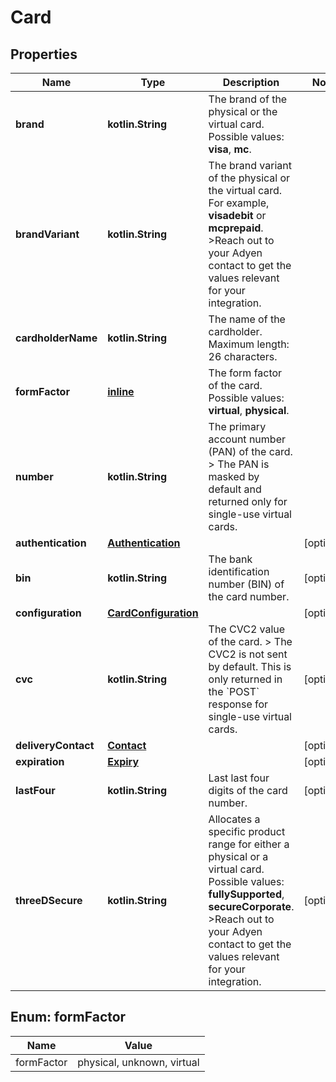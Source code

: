 
# Card

## Properties
Name | Type | Description | Notes
------------ | ------------- | ------------- | -------------
**brand** | **kotlin.String** | The brand of the physical or the virtual card. Possible values: **visa**, **mc**. | 
**brandVariant** | **kotlin.String** | The brand variant of the physical or the virtual card. For example, **visadebit** or **mcprepaid**. &gt;Reach out to your Adyen contact to get the values relevant for your integration. | 
**cardholderName** | **kotlin.String** | The name of the cardholder.  Maximum length: 26 characters. | 
**formFactor** | [**inline**](#FormFactor) | The form factor of the card. Possible values: **virtual**, **physical**. | 
**number** | **kotlin.String** | The primary account number (PAN) of the card. &gt; The PAN is masked by default and returned only for single-use virtual cards. | 
**authentication** | [**Authentication**](Authentication.md) |  |  [optional]
**bin** | **kotlin.String** | The bank identification number (BIN) of the card number. |  [optional]
**configuration** | [**CardConfiguration**](CardConfiguration.md) |  |  [optional]
**cvc** | **kotlin.String** | The CVC2 value of the card. &gt; The CVC2 is not sent by default. This is only returned in the &#x60;POST&#x60; response for single-use virtual cards. |  [optional]
**deliveryContact** | [**Contact**](Contact.md) |  |  [optional]
**expiration** | [**Expiry**](Expiry.md) |  |  [optional]
**lastFour** | **kotlin.String** | Last last four digits of the card number. |  [optional]
**threeDSecure** | **kotlin.String** | Allocates a specific product range for either a physical or a virtual card. Possible values: **fullySupported**, **secureCorporate**. &gt;Reach out to your Adyen contact to get the values relevant for your integration. |  [optional]


<a name="FormFactor"></a>
## Enum: formFactor
Name | Value
---- | -----
formFactor | physical, unknown, virtual



